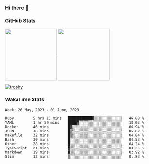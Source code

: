 ### Hi there 👋

### GitHub Stats

<a href="https://github.com/anuraghazra/github-readme-stats">
  <img align="center" height="170px" src="https://github-readme-stats.vercel.app/api/top-langs/?username=tksfjt1024&layout=compact&count_private=true&show_icons=true&show_icons=true&theme=graywhite" />
</a>
<a href="https://github.com/anuraghazra/github-readme-stats">
  <img align="center" height="170px" src="https://github-readme-stats.vercel.app/api?username=tksfjt1024&count_private=true&show_icons=true&show_icons=true&theme=graywhite" />
</a>

[![trophy](https://github-profile-trophy.vercel.app/?username=tksfjt1024)](https://github.com/ryo-ma/github-profile-trophy)

### WakaTime Stats

<!--START_SECTION:waka-->
```text
Week: 26 May, 2023 - 01 June, 2023

Ruby         5 hrs 11 mins   ███████████▓░░░░░░░░░░░░░   46.88 % 
YAML         1 hr 59 mins    ████▓░░░░░░░░░░░░░░░░░░░░   18.03 % 
Docker       46 mins         █▓░░░░░░░░░░░░░░░░░░░░░░░   06.94 % 
JSON         38 mins         █▒░░░░░░░░░░░░░░░░░░░░░░░   05.82 % 
Makefile     32 mins         █▒░░░░░░░░░░░░░░░░░░░░░░░   04.84 % 
Bash         30 mins         █░░░░░░░░░░░░░░░░░░░░░░░░   04.53 % 
Other        28 mins         █░░░░░░░░░░░░░░░░░░░░░░░░   04.24 % 
TypeScript   21 mins         ▓░░░░░░░░░░░░░░░░░░░░░░░░   03.25 % 
Markdown     19 mins         ▓░░░░░░░░░░░░░░░░░░░░░░░░   02.92 % 
Slim         12 mins         ▒░░░░░░░░░░░░░░░░░░░░░░░░   01.83 % 
```
<!--END_SECTION:waka-->
